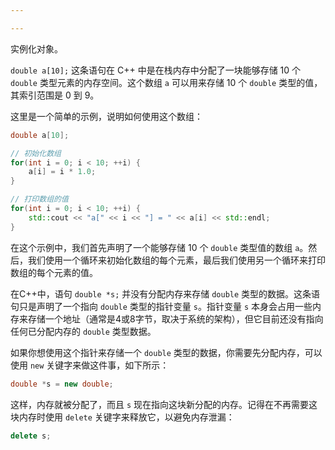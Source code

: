 ```yaml
---

---
```


实例化对象。

`double a[10];` 这条语句在 C++ 中是在栈内存中分配了一块能够存储 10 个 `double` 类型元素的内存空间。这个数组 `a` 可以用来存储 10 个 `double` 类型的值，其索引范围是 0 到 9。

这里是一个简单的示例，说明如何使用这个数组：

```cpp
double a[10];

// 初始化数组
for(int i = 0; i < 10; ++i) {
    a[i] = i * 1.0;
}

// 打印数组的值
for(int i = 0; i < 10; ++i) {
    std::cout << "a[" << i << "] = " << a[i] << std::endl;
}
```

在这个示例中，我们首先声明了一个能够存储 10 个 `double` 类型值的数组 `a`。然后，我们使用一个循环来初始化数组的每个元素，最后我们使用另一个循环来打印数组的每个元素的值。


在C++中，语句 `double *s;` 并没有分配内存来存储 `double` 类型的数据。这条语句只是声明了一个指向 `double` 类型的指针变量 `s`。指针变量 `s` 本身会占用一些内存来存储一个地址（通常是4或8字节，取决于系统的架构），但它目前还没有指向任何已分配内存的 `double` 类型数据。

如果你想使用这个指针来存储一个 `double` 类型的数据，你需要先分配内存，可以使用 `new` 关键字来做这件事，如下所示：

```cpp
double *s = new double;
```

这样，内存就被分配了，而且 `s` 现在指向这块新分配的内存。记得在不再需要这块内存时使用 `delete` 关键字来释放它，以避免内存泄漏：

```cpp
delete s;
```